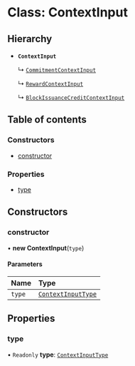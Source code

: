 # Class: ContextInput

## Hierarchy

- **`ContextInput`**

  ↳ [`CommitmentContextInput`](CommitmentContextInput.md)

  ↳ [`RewardContextInput`](RewardContextInput.md)

  ↳ [`BlockIssuanceCreditContextInput`](BlockIssuanceCreditContextInput.md)

## Table of contents

### Constructors

- [constructor](ContextInput.md#constructor)

### Properties

- [type](ContextInput.md#type)

## Constructors

### constructor

• **new ContextInput**(`type`)

#### Parameters

| Name | Type |
| :------ | :------ |
| `type` | [`ContextInputType`](../enums/ContextInputType.md) |

## Properties

### type

• `Readonly` **type**: [`ContextInputType`](../enums/ContextInputType.md)
